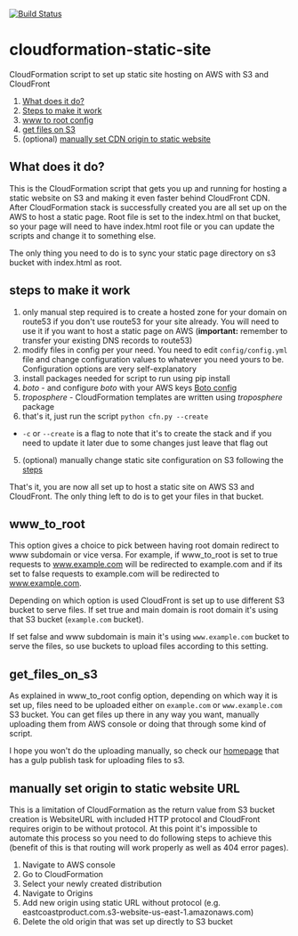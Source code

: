 [![Build Status](https://travis-ci.org/EastCoastProduct/cloudformation-static-site.png)](https://travis-ci.org/EastCoastProduct/cloudformation-static-site)
# cloudformation-static-site
CloudFormation script to set up static site hosting on AWS with S3 and CloudFront

1. [What does it do?](#what_does_it_do)
2. [Steps to make it work](#steps_to_make_it_work)
3. [www to root config](#www_to_root)
4. [get files on S3](#get_files_on_s3)
5. (optional) [manually set CDN origin to static website](#manual_origin)

## What does it do?<a name="what_does_it_do"></a>

This is the CloudFormation script that gets you up and running for hosting a static website on S3 and making it even faster behind CloudFront CDN. After CloudFormation stack is successfully created you are all set up on the AWS to host a static page. Root file is set to the index.html on that bucket, so your page will need to have index.html root file or you can update the scripts and change it to something else.

The only thing you need to do  is to sync your static page directory on s3 bucket with index.html as root.

## steps to make it work<a name="steps_to_make_it_work"></a>

1. only manual step required is to create a hosted zone for your domain on route53 if you don't use route53 for your site already. You will need to use it if you want to host a static page on AWS (__important:__ remember to transfer your existing DNS records to route53)
2. modify files in config per your need. You need to edit `config/config.yml` file and change configuration values to whatever you need yours to be. Configuration options are very self-explanatory
3. install packages needed for script to run using pip install <package>
  1. _boto_ - and configure _boto_ with your AWS keys [Boto config](http://boto.readthedocs.org/en/latest/boto_config_tut.html)
  2. _troposphere_ - CloudFormation templates are written using _troposphere_ package
4. that's it, just run the script `python cfn.py --create`
  * `-c` or `--create` is a flag to note that it's to create the stack and if you need to update it later due to some changes just leave that flag out
5. (optional) manually change static site configuration on S3 following the [steps](#manual_origin)

That's it, you are now all set up to host a static site on AWS S3 and CloudFront. The only thing left to do is to get your files in that bucket.

## www_to_root<a name="www_to_root"></a>

This option gives a choice to pick between having root domain redirect to www subdomain or vice versa. For example, if www_to_root is set to true requests to www.example.com will be redirected to example.com and if its set to false requests to example.com will be redirected to www.example.com.

Depending on which option is used CloudFront is set up to use different S3 bucket to serve files. If set true and main domain is root domain it's using that S3 bucket (`example.com` bucket).

If set false and www subdomain is main it's using `www.example.com` bucket to serve the files, so use buckets to upload files according to this setting.

## get_files_on_s3<a name="get_files_on_s3"></a>

As explained in www_to_root config option, depending on which way it is set up, files need to be uploaded either on `example.com` or `www.example.com` S3 bucket. You can get files up there in any way you want, manually uploading them from AWS console or doing that through some kind of script.

 I hope you won't do the uploading manually, so check our [homepage](https://github.com/EastCoastProduct/homepage) that has a gulp publish task for uploading files to s3.

## manually set origin to static website URL<a name="manual_origin"></a>

This is a limitation of CloudFormation as the return value from S3 bucket creation is WebsiteURL with included HTTP protocol and CloudFront requires origin to be without protocol. At this point it's impossible to automate this process so you need to do following steps to achieve this (benefit of this is that routing will work properly as well as 404 error pages).

1. Navigate to AWS console
2. Go to CloudFormation
2. Select your newly created distribution
3. Navigate to Origins
4. Add new origin using static URL without protocol (e.g. eastcoastproduct.com.s3-website-us-east-1.amazonaws.com)
5. Delete the old origin that was set up directly to S3 bucket
